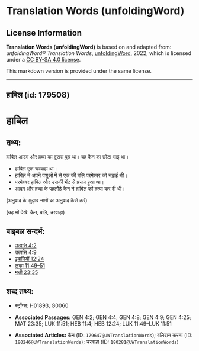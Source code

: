 # Translation Words (unfoldingWord)

## License Information

**Translation Words (unfoldingWord)** is based on and adapted from: _unfoldingWord® Translation Words_, [unfoldingWord](https://unfoldingword.org/utw), 2022, which is licensed under a [CC BY-SA 4.0 license](https://creativecommons.org/licenses/by-sa/4.0/legalcode.en).

This markdown version is provided under the same license.



--------------------------------

## हाबिल (id: 179508)

हाबिल
=====

तथ्य:
-----

हाबिल आदम और हव्वा का दूसरा पुत्र था। वह कैन का छोटा भाई था।

* हाबिल एक चरवाहा था।
* हाबिल ने अपने पशुओं में से एक की बलि परमेश्वर को चढ़ाई थी।
* परमेश्वर हाबिल और उसकी भेंट से प्रसन्न हुआ था।
* आदम और हव्वा के पहलौठे कैन ने हाबिल की हत्या कर दी थी।

(अनुवाद के सुझाव नामों का अनुवाद कैसे करें)

(यह भी देखें: कैन, बलि, चरवाहा)

बाइबल सन्दर्भ:
--------------

* [उत्पत्ति 4:2](https://ref.ly/Gen4:2)
* [उत्पत्ति 4:9](https://ref.ly/Gen4:9)
* [इब्रानियों 12:24](https://ref.ly/Heb12:24)
* [लूका 11:49–51](https://ref.ly/Luke11:49-Luke11:51)
* [मत्ती 23:35](https://ref.ly/Matt23:35)

शब्द तथ्य:
----------

* स्ट्रोंग्स: H01893, G0060

* **Associated Passages:** GEN 4:2; GEN 4:4; GEN 4:8; GEN 4:9; GEN 4:25; MAT 23:35; LUK 11:51; HEB 11:4; HEB 12:24; LUK 11:49–LUK 11:51
* **Associated Articles:** कैन (ID: `179647@UWTranslationWords`); बलिदान करना (ID: `180246@UWTranslationWords`); चरवाहा (ID: `180281@UWTranslationWords`)


